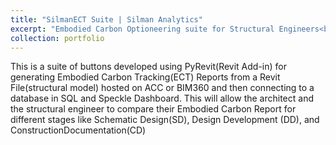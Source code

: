 ```yaml
---
title: "SilmanECT Suite | Silman Analytics"
excerpt: "Embodied Carbon Optioneering suite for Structural Engineers<br/><img src='/images/02_portfolio_2.png'>"
collection: portfolio
---
```


<!-- This is an item in your portfolio. It can be have images or nice text. If you name the file .md, it will be parsed as markdown. If you name the file .html, it will be parsed as HTML.  

![ConColScheduler](/assets/img/0x_ConColScheduler_logo.png)

-->

This is a suite of buttons developed using PyRevit(Revit Add-in) for generating Embodied Carbon Tracking(ECT) Reports from a Revit File(structural model) hosted on ACC or BIM360 and then connecting to a database in SQL and Speckle Dashboard. This will allow the architect and the structural engineer to compare their Embodied Carbon Report for different stages like Schematic Design(SD), Design Development (DD), and ConstructionDocumentation(CD)

